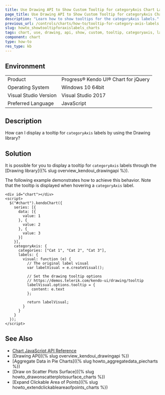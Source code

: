 ```yaml
---
title: Use Drawing API to Show Custom Tooltip for categoryAxis Chart Labels
page_title: Use Drawing API to Show Custom Tooltip for categoryAxis Chart Labels
description: "Learn how to show tooltips for the categoryAxis labels."
previous_url: /controls/charts/how-to/tooltip-for-category-axis-labels, /controls/charts/how-to/integration/tooltip-for-category-axis-labels
slug: howto_showtooltipforaxislabels_charts
tags: chart, use, drawing, api, show, custom, tooltip, categoryaxis, labels
component: chart
type: how-to
res_type: kb
---
```


## Environment

<table>
 <tr>
  <td>Product</td>
  <td>Progress® Kendo UI® Chart for jQuery</td>
 </tr>
 <tr>
  <td>Operating System</td>
  <td>Windows 10 64bit</td>
 </tr>
 <tr>
  <td>Visual Studio Version</td>
  <td>Visual Studio 2017</td>
 </tr>
 <tr>
  <td>Preferred Language</td>
  <td>JavaScript</td>
 </tr>
</table>

## Description

How can I display a tooltip for `categoryAxis` labels by using the Drawing library?

## Solution

It is possible for you to display a tooltip for `categoryAxis` labels through the [Drawing library]({% slug overview_kendoui_drawingapi %}).

The following example demonstrates how to achieve this behavior. Note that the tooltip is displayed when hovering a `categoryAxis` label.

```dojo
<div id="chart"></div>
<script>
  $("#chart").kendoChart({
    series: [{
      data: [{
        value: 1
      }, {
        value: 2
      }, {
        value: 3
      }]
    }],
    categoryAxis: {
      categories: ["Cat 1", "Cat 2", "Cat 3"],
      labels: {
        visual: function (e) {
          // The original label visual
          var labelVisual = e.createVisual();

          // Set the drawing tooltip options
          // https://demos.telerik.com/kendo-ui/drawing/tooltip
          labelVisual.options.tooltip = {
            content: e.text
          };

          return labelVisual;
        }
      }
    }
  });
</script>

```

## See Also

* [Chart JavaScript API Reference](/api/javascript/dataviz/ui/chart)
* [Drawing API]({% slug overview_kendoui_drawingapi %})
* [Aggregate Data in Pie Charts]({% slug howto_aggregatedata_piecharts %})
* [Draw on Scatter Plots Surface]({% slug howto_drawonscatterplotssurface_charts %})
* [Expand Clickable Area of Points]({% slug howto_extendclickableareaofpoints_charts %})
